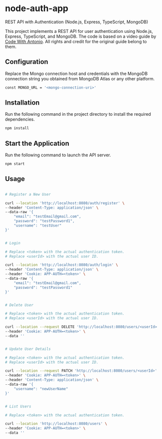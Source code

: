 # node-auth-app

REST API with Authentication (Node.js, Express, TypeScript, MongoDB)

This project implements a REST API for user authentication using Node.js, Express, TypeScript, and MongoDB. The code is based on a video guide by [Code With Antonio](https://www.codewithantonio.com/projects/rest-api). All rights and credit for the original guide belong to them.

## Configuration

Replace the Mongo connection host and credentials with the MongoDB connection string you obtained from MongoDB Atlas or any other platform.

```bash
const MONGO_URL = '<mongo-connection-uri>'
```

## Installation

Run the following command in the project directory to install the required dependencies.

```bash
npm install
```

## Start the Application

Run the following command to launch the API server.

```bash
npm start
```

## Usage

```bash

# Register a New User

curl --location 'http://localhost:8080/auth/register' \
--header 'Content-Type: application/json' \
--data-raw '{
    "email": "testEmail@gmail.com",
    "password": "testPassword1",
    "username": "testUser"
}'

```
```bash

# Login

# Replace <token> with the actual authentication token.
# Replace <userId> with the actual user ID.

curl --location 'http://localhost:8080/auth/login' \
--header 'Content-Type: application/json' \
--header 'Cookie: APP-AUTH=<token>' \
--data-raw '{
    "email": "testEmail@gmail.com",
    "password": "testPassword1"
}'

```
```bash

# Delete User

# Replace <token> with the actual authentication token.
# Replace <userId> with the actual user ID.

curl --location --request DELETE 'http://localhost:8080/users/<userId>' \
--header 'Cookie: APP-AUTH=<token>' \
--data ''

```
```bash

# Update User Details

# Replace <token> with the actual authentication token.
# Replace <userId> with the actual user ID.

curl --location --request PATCH 'http://localhost:8080/users/<userId>' \
--header 'Cookie: APP-AUTH=<token>' \
--header 'Content-Type: application/json' \
--data-raw '{
    "username": "newUserName"
}'

```
```bash

# List Users

# Replace <token> with the actual authentication token.

curl --location 'http://localhost:8080/users' \
--header 'Cookie: APP-AUTH=<token>' \
--data ''

```
